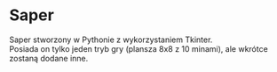 # Saper
Saper stworzony w Pythonie z wykorzystaniem Tkinter.\
Posiada on tylko jeden tryb gry (plansza 8x8 z 10 minami), ale wkrótce zostaną dodane inne.
